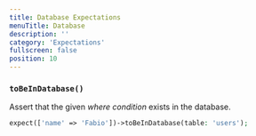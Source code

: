 ```yaml
---
title: Database Expectations
menuTitle: Database
description: ''
category: 'Expectations'
fullscreen: false
position: 10
---
```


### `toBeInDatabase()`

Assert that the given _where condition_ exists in the database.

```php
expect(['name' => 'Fabio'])->toBeInDatabase(table: 'users');
 ```
